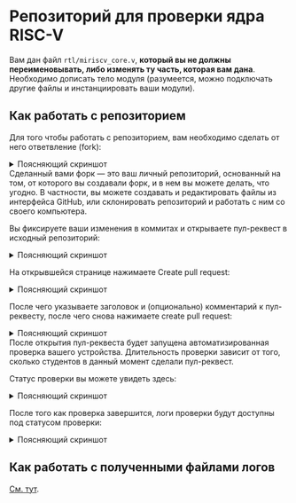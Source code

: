 # Репозиторий для проверки ядра RISC-V


Вам дан файл `rtl/miriscv_core.v`, **который вы не должны переименовывать, либо изменять ту часть, которая вам дана**. Необходимо дописать тело модуля (разумеется, можно подключать другие файлы и инстанциировать ваши модули).

## Как работать с репозиторием

Для того чтобы работать с репозиторием, вам необходимо сделать от него ответвление (fork):
<details>
<summary>Поясняющий скриншот</summary>

![](https://puu.sh/It2tY/80c9ef3114.png)

</details>
Сделанный вами форк — это ваш личный репозиторий, основанный на том, от которого вы создавали форк, и в нем вы можете делать, что угодно.
В частности, вы можете создавать и редактировать файлы из интерфейса GitHub, или склонировать репозиторий и работать с ним со своего компьютера.

Вы фиксируете ваши изменения в коммитах и открываете пул-реквест в исходный репозиторий:
<details>
<summary>Поясняющий скриншот</summary>

![](https://puu.sh/It2uI/89576751cd.png)

</details>

На открывшейся странице нажимаете Create pull request:
<details>
<summary>Поясняющий скриншот</summary>

![](https://puu.sh/It2vZ/1b7fddecd3.png)

</details>

После чего указываете заголовок и (опционально) комментарий к пул-реквесту, после чего снова нажимаете create pull request:
<details>
<summary>Поясняющий скриншот</summary>

![](https://puu.sh/It2ws/a728ef9781.png)

</details>
После открытия пул-реквеста будет запущена автоматизированная проверка вашего устройства. Длительность проверки зависит от того, сколько студентов в данный момент сделали пул-реквест.

Статус проверки вы можете увидеть здесь:

<details>
<summary>Поясняющий скриншот</summary>

![](https://user-images.githubusercontent.com/73652632/145027574-c445a8c0-b161-4829-aa95-3265e53d2cb1.png)

</details>

После того как проверка завершится, логи проверки будут доступны под статусом проверки:

<details>
<summary>Поясняющий скриншот</summary>

![](https://user-images.githubusercontent.com/73652632/145027715-1af96555-b2d3-4871-84ea-b19b69649913.png)


</details>


## Как работать с полученными файлами логов

[Cм. тут](https://github.com/mpsis-2021/miriscv_ci_templ/wiki/%D0%9A%D0%B0%D0%BA-%D1%80%D0%B0%D0%B1%D0%BE%D1%82%D0%B0%D1%82%D1%8C-%D1%81-%D0%BF%D0%BE%D0%BB%D1%83%D1%87%D0%B5%D0%BD%D0%BD%D1%8B%D0%BC%D0%B8-%D1%84%D0%B0%D0%B9%D0%BB%D0%B0%D0%BC%D0%B8-%D0%BB%D0%BE%D0%B3%D0%BE%D0%B2).
